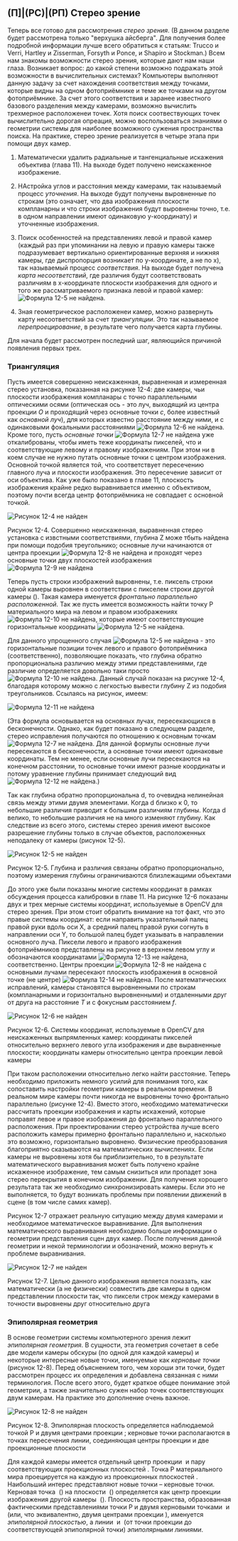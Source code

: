 ## (П]|(РС)|(РП) Стерео зрение

Теперь все готово для рассмотрения *стерео зрения*. (В данном разделе будет рассмотрена только "верхушка айсберга". Для получения более подробной информации лучше всего обратиться к статьям: Trucco и Verri, Hartley и Zisserman, Forsyth и Ponce, и Shapiro и Stockman.) Всем нам знакомы возможности стерео зрения, которые дают нам наши глаза. Возникает вопрос: до какой степени возможно подражать этой возможности в вычислительных системах? Компьютеры выполняют данную задачу за счет нахождения соответствия между точками, которые видны на одном фотоприёмнике и теме же точками на другом фотоприёмнике. За счет этого соответствия и заранее известного базового разделения между камерами, возможно вычислить трехмерное расположенеи точек. Хотя поиск соотвествующих точек вычислительно дорогая опреация, можно воспользоваться знаниями о геометрии системы для наиболее возможного сужения пространства поиска. На практике, стерео зрение реализуется в четыре этапа при помощи двух камер.

1. Математически удалить радиальные и тангенциальные искажения объектива (глава 11). На выходе будет получено неискаженное изображение.

2. НАстройка углов и расстояния между камерами, так называемый процесс *уточнения*. На выходе будут получены выровненные по строкам (это означает, что два изображения плоскости компланарны и что строки изображения будут выровнены точно, т.е. в одном направлении имеют одинаковую y-координату) и уточненные изображения.

3. Поиск особенностей на представлениях левой и правой камер (каждый раз при упоминании на левую и правую камеры также подразумевает вертикально ориентированные верхняя и нижняя камеры, где диспропорция возникает по y-координате, а не по x), так называемый процесс *соответствия*. На выходе будет получена *карта несоответствий*, где различия будут соответствовать различиям в x-координате плоскости изображения для одного и того же рассматриваемого признака левой и правой камер: ![Формула 12-5 не найдена](Images/Frml_12_5.jpg).

4. Зная геометрическое расположенеи камер, можно развернуть карту несоответствий за счет *триангуляции*. Это так называемое *перепроецирование*, в результате чего получается карта глубины.

Для начала будет рассмотрен последний шаг, являющийся причиной появления первых трех.

### Триангуляция

Пусть имеется совершенно неискаженная, выравненная и измеренная стерео установка, показанная на рисунке 12-4: две камеры, чьи плоскости изображения компланары с точно параллельными оптическими осями (оптическая ось - это луч, выходящий из центра проекции *O* и проходящий через основные точки *c*, более известный как *основной луч*), для которых известно расстояние между ними, и с одинаковыми фокальными расстояниями ![Формула 12-6 не найдена](Images/Frml_12_6.jpg). Кроме того, пусть *основные точки* ![Формула 12-7 не найдена](Images/Frml_12_7.jpg) уже откалиброваны, чтобы иметь теже координаты пикселей, что и соответствующие левому и правому изображениям. При этом ни в коем случае не нужно путать основные точки с центром изображения. Основной точкой является той, что соответствует пересечению главного луча и плоскости изображения. Это пересечение зависит от оси объектива. Как уже было показано в главе 11, плоскость изображения крайне редко выравнивается именно с объективом, поэтому почти всегда центр фотоприёмника не совпадает с основной точкой. 

![Рисунок 12-4 не найден](Images/Pic_12_4.jpg)

Рисунок 12-4. Совершенно неискаженная, выравненная стерео установка с извстными соответствиями, глубина Z може тбыть найдена при помощи подобия треугольнико; основные лучи начинаются от центра проекции ![Формула 12-8 не найдена](Images/Frml_12_8.jpg) и проходят через основные точки двух плоскостей изображения ![Формула 12-9 не найдена](Images/Frml_12_9.jpg)

Теперь пусть строки изображений выровнены, т.е. пиксель строки одной камеры выровнен в соответствии с пикселем строки другой камеры (). Такая камера именуется *фронтально параллельно расположенной*. Так же пусть имеется возможность найти точку P материального мира на левом и правом изображениях ![Формула 12-10 не найдена](Images/Frml_12_10.jpg), которые имеют соответствующие горизонтальные координаты ![Формула 12-5 не найдена](Images/Frml_12_5.jpg).

Для данного упрощенного случая ![Формула 12-5 не найдена](Images/Frml_12_5.jpg) - это горизонтальные позиции точек левого и правого фотоприёмника (соответственно), позволяющие показать, что глубина обратно пропорциональна различию между этими представлениями, где различие определяется довольно таки просто ![Формула 12-10 не найдена](Images/Frml_12_10.jpg). Данный случай показан на рисунке 12-4, благодаря которому можно с легкостью вывести глубину Z из подобия треугольников. Ссылаясь на рисунок, имеем:

![Формула 12-11 не найдена](Images/Frml_12_11.jpg)

(Эта формула основывается на основных лучах, пересекающихся в бесконечности. Однако, как будет показано в следующем разделе, стерео исправления получаются по отношению к основным точкам ![Формула 12-7 не найдена](Images/Frml_12_7.jpg). Для данной формулы основные лучи пересекаются в бесконечности, а основные точки имеют одинаковые координаты. Тем не менее, если основные лучи пересекаются на конечном расстоянии, то основные точки имеют разные координаты и потому уравнение глубины принимает следующий вид ![Формула 12-12 не найдена](Images/Frml_12_12.jpg).)

Так как глубина обратно пропорциональна d, то очевидна нелинейная связь между этими двумя элементами. Когда d близко к 0, то небольшие различия приводит к большим различиям глубины. Когда d велико, то небольшие различия не на много изменяют глубину. Как следствие из всего этого, системы стерео зрения имеют высокое разрешение глубины только в случае объектов, расположенных неподалеку от камеры (рисунок 12-5).

![Рисунок 12-5 не найден](Images/Pic_12_5.jpg)

Рисунок 12-5. Глубина и различия связаны обратно пропорционально, поэтому измерения глубины ограничиваются близлежащими объектами

До этого уже были показаны многие системы координат в рамках обсуждения процесса калибровки в главе 11. На рисунке 12-6 показаны двух и трех мерные системы координат, используемые в OpenCV для стерео зрения. При этом стоит обратить внимание на тот факт, что это правые системы координат: если направить указательный палец правой руки вдоль оси X, а средний палец правой руки согнуть в направлении оси Y, то большой палец будет указывать в направлении основного луча. Пиксели левого и правого изображения фотоприёмников представлены на рисунке в верхнем левом углу и обозначаются координатами ![Формула 12-13 не найдена](Images/Frml_12_13.jpg), соответственно. Центры проекции ![Формула 12-8 не найдена](Images/Frml_12_8.jpg) с основными лучами пересекают плоскость изображения в основной точке (не центре) ![Формула 12-14 не найдена](Images/Frml_12_14.jpg). После математических исправлений, камеры становятся выровненными по строкам (компланарными и горизонтально выровненными) и отдаленными друг от друга на расстояние *T* и с фокусным расстоянием *f*.

![Рисунок 12-6 не найден](Images/Pic_12_6.jpg)

Рисунок 12-6. Системы координат, используемые в OpenCV для неискаженных выпрямленных камер: координаты пикселей относительно верхнего левого угла изображения и две выравненные плоскости; координаты камеры относительно центра проекции левой камеры

При таком расположении относительно легко найти расстояние. Теперь необходимо приложить немного усилий для понимания того, как сопоставить настройки геометрии камеры в реальном времени. В реальном мире камеры почти никогда не выровнены точно фронтально параллельно (рисунке 12-4). Вместо этого, необходимо математически рассчитать проекции изображения и карты искажений, которые поправят левое и правое изображения до фронтально параллельного расположения. При проектировании стерео устройства лучше всего расположить камеры примерно фронтально параллельно и, насколько это возможно, горизонтально выровнено.  Физические преобразования благоприятно сказываются на математических вычислениях. Если камеры не выровнены хотя бы приблизительно, то в результате математического выравнивания может быть получено крайне искаженное изображение, тем самым снизиться или пропадет зона стерео перекрытия в конечном изображении. Для получения хорошего результата так же необходимо синхронизировать камеры. Если это не выполняется, то будут возникать проблемы при появлении движений в сцене (в том числе самих камер).

Рисунок 12-7 отражает реальную ситуацию между двумя камерами и необходимое математическое выравнивание. Для выполнения математического выравнивания необходимо больше информации о геометрии представления сцен двух камер. После получения данной геометрии и некой терминологии и обозначений, можно вернуть к проблеме выравнивания.

![Рисунок 12-7 не найден](Images/Pic_12_7.jpg)

Рисунок 12-7. Целью данного изображения является показать, как математически (а не физически) совместить две камеры в одном представлении плоскости так, что пиксели строк между камерами в точности выровнены друг относительно друга

### Эпиполярная геометрия

В основе геометрии системы компьютерного зрения лежит *эпиполярная геометрия*. В сущности, эта геометрия сочетает в себе две модели камеры обскуры (по одной для каждой камеры) и некоторые интересные новые точки, именуемые как *керновые точки* (рисунок 12-8). Перед объяснением того, чем хороши эти точки, будет рассмотрен процесс их определения и добавлена связанная с ними терминология. После всего этого, будет краткое общее понимание этой геометрии, а также значительно сужен набор точек соответствующих двум камерам. На практике это дополнение очень важное.

![Рисунок 12-8 не найден](Images/Pic_12_8.jpg)

Рисунок 12-8. Эпиполярная плоскость определяется наблюдаемой точкой P и двумя центрами проекции ![](); керновые точки располагаются в точках пересечения линии, соединяющая центры проекции и две проекционные плоскости

Для каждой камеры имеется отдельный центр проекции ![]() и пару соответствующих проекционных плоскостей ![](). Точка P материального мира проецируется на каждую из проекционных плоскостей ![](). Наибольший интерес представляют новые точки – керновые точки. Керновая точка ![]() (![]()) на плоскости ![]() (![]()) определяется как центр проекции изображения другой камеры ![]() (![]()). Плоскость пространства, образованная фактическими представлениями точки P и двумя керновыми точками ![]() и ![]() (или, что эквивалентно, двумя центрами проекции ![]()), именуется *эпиполярной плоскостью*, а линии ![]() и ![]() (от точки проекции до соответствующей эпиполярной точки) *эпиполярными линиями*.

